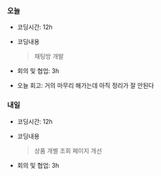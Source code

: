 ### 오늘
- 코딩시간: 12h
- 코딩내용
  > 채팅방 개발

- 회의 및 협업: 3h
- 오늘 회고: 거의 마무리 해가는데 아직 정리가 잘 안된다

### 내일
- 코딩시간: 12h
- 코딩내용
  > 상품 개별 조회 페이지 개선

- 회의 및 협업: 3h
